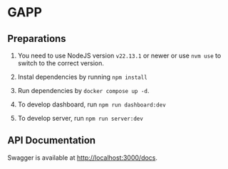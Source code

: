 # GAPP

## Preparations

1. You need to use NodeJS version `v22.13.1` or newer or use `nvm use` to switch to the correct version.

2. Instal dependencies by running `npm install`

3. Run dependencies by `docker compose up -d`.

4. To develop dashboard, run `npm run dashboard:dev`

5. To develop server, run `npm run server:dev`

## API Documentation

Swagger is available at [http://localhost:3000/docs](http://localhost:3000/docs).

